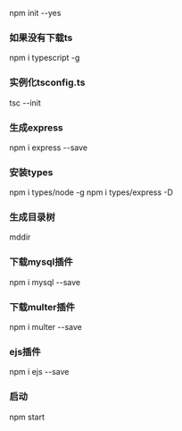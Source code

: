 npm init --yes
### 如果没有下载ts
npm i typescript -g
### 实例化tsconfig.ts
tsc --init

### 生成express
npm i express --save
### 安装types
npm i types/node -g
npm i types/express -D

### 生成目录树
mddir


### 下载mysql插件
npm i mysql --save

### 下载multer插件
npm i multer --save


### ejs插件
npm i ejs --save





### 启动
npm start